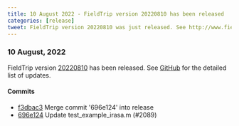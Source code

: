 ```yaml
---
title: 10 August 2022 - FieldTrip version 20220810 has been released
categories: [release]
tweet: FieldTrip version 20220810 was just released. See http://www.fieldtriptoolbox.org/#10-august-2022
---
```


### 10 August, 2022

FieldTrip version [20220810](http://github.com/fieldtrip/fieldtrip/releases/tag/20220810) has been released.
See [GitHub](https://github.com/fieldtrip/fieldtrip/compare/20220809...20220810) for the detailed list of updates.

#### Commits

- [f3dbac3](http://github.com/fieldtrip/fieldtrip/commit/f3dbac3) Merge commit '696e124' into release
- [696e124](http://github.com/fieldtrip/fieldtrip/commit/696e124) Update test_example_irasa.m (#2089)
